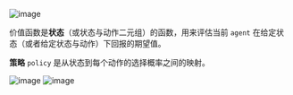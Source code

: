 ![image](https://user-images.githubusercontent.com/55370336/107505954-5bab6800-6bd8-11eb-9b86-6ba44912f1ee.png)

价值函数是**状态**（或状态与动作二元组）的函数，用来评估当前 `agent` 在给定状态（或者给定状态与动作）下回报的期望值。

**策略** `policy` 是从状态到每个动作的选择概率之间的映射。

![image](https://user-images.githubusercontent.com/55370336/107506379-f7d56f00-6bd8-11eb-8155-835e4197ac08.png)
![image](https://user-images.githubusercontent.com/55370336/107506412-015ed700-6bd9-11eb-9b33-dd4996c849d8.png)
